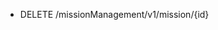 <!--
    ATTENTION: This file was generated via gradle!
               Do NOT manually edit this file! Any such changes will be overwritten!
-->

* DELETE /missionManagement/v1/mission/{id}
